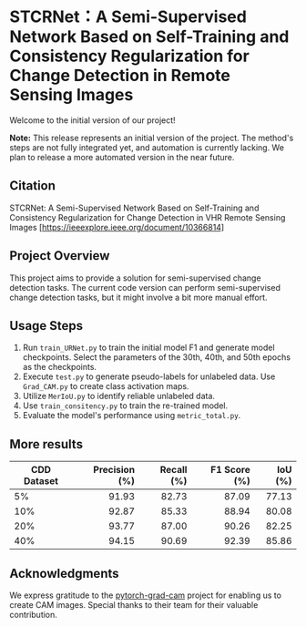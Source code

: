 # STCRNet：A Semi-Supervised Network Based on Self-Training and Consistency Regularization for Change Detection in Remote Sensing Images

Welcome to the initial version of our project!

**Note:** This release represents an initial version of the project. The method's steps are not fully integrated yet, and automation is currently lacking. We plan to release a more automated version in the near future.

## Citation

STCRNet: A Semi-Supervised Network Based on Self-Training and Consistency Regularization for Change Detection in VHR Remote Sensing Images [https://ieeexplore.ieee.org/document/10366814]

## Project Overview

This project aims to provide a solution for semi-supervised change detection tasks. The current code version can perform semi-supervised change detection tasks, but it might involve a bit more manual effort.

## Usage Steps

1. Run `train_URNet.py` to train the initial model F1 and generate model checkpoints. Select the parameters of the 30th, 40th, and 50th epochs as the checkpoints.
2. Execute `test.py` to generate pseudo-labels for unlabeled data. Use `Grad_CAM.py` to create class activation maps.
3. Utilize `MerIoU.py` to identify reliable unlabeled data.
4. Use `train_consitency.py` to train the re-trained model.
5. Evaluate the model's performance using `metric_total.py`.

## More results

| CDD Dataset | Precision (%) | Recall (%) | F1 Score (%) | IoU (%) |
|---------|--------------:|-----------:|-------------:|--------:|
| 5%      |          91.93|       82.73|         87.09|    77.13|
| 10%     |          92.87|       85.33|         88.94|    80.08|
| 20%     |          93.77|       87.00|         90.26|    82.25|
| 40%     |          94.15|       90.69|         92.39|    85.86|

## Acknowledgments

We express gratitude to the [pytorch-grad-cam](https://github.com/jacobgil/pytorch-grad-cam) project for enabling us to create CAM images. Special thanks to their team for their valuable contribution.


